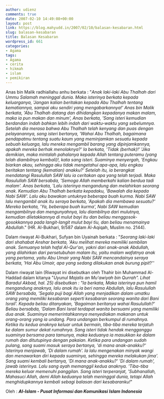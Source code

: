```yaml
---
author: udienz
comments: true
date: 2007-02-10 14:49:08+00:00
layout: post
link: https://blog.mahyudd.in/2007/02/10/balasan-kesabaran.html
slug: balasan-kesabaran
title: Balasan Kesabaran
wordpress_id: 661
categories:
- Agama
tags:
- Agama
- cerita
- hikmah
- islam
- pemikiran
---
```


Anas bin Malik radhiallahu anhu berkata : "_Anak laki-laki Abu Thalhah dari Ummu Salamah meninggal dunia. Maka isterinya berkata kepada keluarganya, 'Jangan kalian beritakan kepada Abu Thalhah tentang kematiannya, sampai aku sendiri yang mengabarkannya!' Anas bin Malik berkata, 'Abu Thalhah datang dan dihidangkan kepadanya makan malam, maka ia pun makan dan minum', Anas berkata, 'Sang isteri kemudian berdandan indah bahkan lebih indah dari waktu-waktu yang sebelumnya. Setelah dia merasa bahwa Abu Thalhah telah kenyang dan puas dengan pelayanannya, sang isteri bertanya, 'Wahai Abu Thalhah, bagaimana pendapatmu tentang suatu kaum yang meminjamkan sesuatu kepada sebuah keluarga, lalu mereka mengambil barang yang dipinjamkannya, apakah mereka berhak menolaknya?' Ia berkata, 'Tidak (berhak)!' 'Jika demikian, maka mintalah pahalanya kepada Allah tentang puteramu (yang telah diambilnya kembali)!, kata sang isteri. Suaminya menyergah, 'Engkau biarkan akau, sehingga aku tidak mengetahui apa-apa, lalu engkau beritakan tentang (kematian) anakku?' Setelah itu, ia berangkat mendatangi Rasulullah SAW lalu ia ceritakan apa yang telah terjadi. Maka Rasulullah SAW bersabda, 'Semoga Allah memberkahi kalian berdua tadi malam'. Anas berkata, 'Lalu isterinya mengandung dan melahirkan seorang anak. Kemudian Abu Thalhah berkata kepadaku, 'Bawalah dia kepada Nabi SAW'. Lalu aku bawakan untuknya beberapa buah kurma. Nabi SAW lalu mengambil anak itu seraya berkata, 'Apakah dia membawa sesuatu?' Mereka berkata, 'Ya, beberapa buah kurma', Nabi SAW kemudian mengambilnya dan mengunyahnya, lalu diambilnya dari mulutnya, kemudian diletakkannya di mulut bayi itu dan beliau menggosok-gosokkannya pada langit-langit mulut bayi tiu, dan beliau menamainya Abdullah_." (HR. Al-Bukhari, 9/587 dalam Al-Aqiqah, Muslim no. 2144). 




Dalam riwayat Al-Bukhari, Sufyan bin Uyainah berkata : "_Seorang laki-laki dari shahabat Anshar berkata, 'Aku melihat mereka memiliki sembilan anak. Semuanya telah hafal Al-Qur'an, yakni dari anak-anak Abdullah, yang dilahirkan dari persetubuhan malam itu, yaitu malam wafatnya anak yang pertama, yaitu Abu Umair yang Nabi SAW mencandainya seraya berkata, 'Hai Abu Umair, apa yang sedang dilakukan anak burung pipit_?'' 




Dalam riwayat lain (Riwayat ini disebutkan oleh Thahir bin Muhammad Al-Haddad dalam kitanya "_Uyunul Majalis an Mu'awiyah bin Qurrah". Lihat Baradul Akbad, hal. 25) disebutkan : "Ia berkata, Maka isterinya pun hamil mengandung anaknya, lalu anak itu ia beri nama Abdullah, lalu Rasulullah SAW bersabda, 'Segala puji bagi Allah yang menjadikan dalam umatku orang yang memiliki kesabaran seperti kesabaran seorang wanita dari Bani Israil'. Kepada beliau ditanyakan, 'Bagaiman beritanya wahai Rasulullah?' Beliau bersabda, 'Dalam Bani Israil terdapat wanita bersuami yang memiliki dua anak. Suaminya memerintahkannya menyediakan makanan untuk orang-orang yang ia undang. Para undangan berkumpul di rumahnya. Ketika itu kedua anaknya keluar untuk bermain, tiba-tiba mereka terjatuh ke dalam sumur dekat rumahnya. Sang isteri tidak hendak mengganggu suaminya bersama para tamunya, maka keduanya ia masukkan ke dalam rumah dan ditutupinya dengan pakaian. Ketika para undangan sudah pulang, sang suami masuk seraya bertanya, 'di mana anak-anakku?' Isterinya menjawab, 'Di dalam rumah'. Ia lalu mengenakan minyak wangi dan menawarkan diri kepada suaminya, sehingga mereka melakukan jima'. Sang suami kembali bertanya, 'Di mana anak-anakku?' 'Di dalam rumah', jawab isterinya. Lalu sang ayah memanggil kedua anaknya. 'Tiba-tiba mereka keluar memenuhi panggilan. Sang isteri terperanjat, 'Subhanallah, Mahasuci Allah, demi Allah keduanya telah meninggal dunia, tetapi Allah menghidupkannya kembali sebagi balasan dari kesabaranku!_" 





Oleh :
**_Al-Islam - Pusat Informasi dan Komunikasi Islam Indonesia_**
